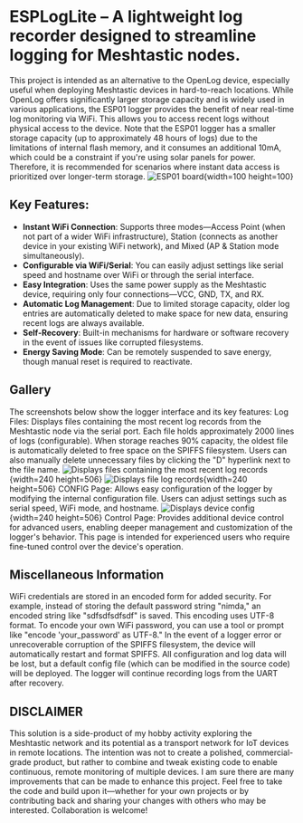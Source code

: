 # ESPLogLite – A lightweight log recorder designed to streamline logging for Meshtastic nodes.
This project is intended as an alternative to the OpenLog device, especially useful when deploying Meshtastic devices in hard-to-reach locations. While OpenLog offers significantly larger storage capacity and is widely used in various applications, the ESP01 logger provides the benefit of near real-time log monitoring via WiFi. This allows you to access recent logs without physical access to the device. Note that the ESP01 logger has a smaller storage capacity (up to approximately 48 hours of logs) due to the limitations of internal flash memory, and it consumes an additional 10mA, which could be a constraint if you're using solar panels for power. Therefore, it is recommended for scenarios where instant data access is prioritized over longer-term storage.
![ESP01 board](img/esp01pinout){width=100 height=100}

## Key Features:
 - **Instant WiFi Connection**: Supports three modes—Access Point (when not
part of a wider WiFi infrastructure), Station (connects as another device in your existing WiFi network), and Mixed (AP & Station mode simultaneously).  
 - **Configurable via WiFi/Serial**: You can easily adjust settings like serial speed and hostname over WiFi or through the serial interface.
 - **Easy Integration**: Uses the same power supply as the Meshtastic device, requiring only four connections—VCC, GND, TX, and RX.
 - **Automatic Log Management**: Due to limited storage capacity, older log entries are automatically deleted to make space for new data, ensuring recent logs are always available.
 - **Self-Recovery**: Built-in mechanisms for hardware or software recovery in the event of issues like corrupted filesystems.
 - **Energy Saving Mode**: Can be remotely suspended to save energy, though manual reset is required to reactivate.

## Gallery
The screenshots below show the logger interface and its key features:
Log Files: Displays files containing the most recent log records from the Meshtastic node via the serial port. Each file holds approximately 2000 lines of logs (configurable). When storage reaches 90% capacity, the oldest file is automatically deleted to free space on the SPIFFS filesystem. Users can also manually delete unnecessary files by clicking the "D" hyperlink next to the file name.
![Displays files containing the most recent log records](img/01_logfiles.png){width=240 height=506}
![Displays file log records](img/02_logfile.png){width=240 height=506}
CONFIG Page: Allows easy configuration of the logger by modifying the internal configuration file. Users can adjust settings such as serial speed, WiFi mode, and hostname.
![Displays device config](img/04_device_config.png){width=240 height=506}
Control Page: Provides additional device control for advanced users, enabling deeper management and customization of the logger's behavior. This page is intended for experienced users who require fine-tuned control over the device's operation.

## Miscellaneous Information
WiFi credentials are stored in an encoded form for added security. For example, instead of storing the default password string "nimda," an encoded string like "sdfsdfsdfsdf" is saved. This encoding uses UTF-8 format. To encode your own WiFi password, you can use a tool or prompt like "encode 'your_password' as UTF-8."
In the event of a logger error or unrecoverable corruption of the SPIFFS filesystem, the device will automatically restart and format SPIFFS. All configuration and log data will be lost, but a default config file (which can be modified in the source code) will be deployed. The logger will continue recording logs from the UART after recovery.

## DISCLAIMER
This solution is a side-product of my hobby activity exploring the Meshtastic network and its potential as a transport network for IoT devices in remote locations. The intention was not to create a polished, commercial-grade product, but rather to combine and tweak existing code to enable continuous, remote monitoring of multiple devices. I am sure there are many improvements that can be made to enhance this project. Feel free to take the code and build upon it—whether for your own projects or by contributing back and sharing your changes with others who may be interested. Collaboration is welcome!
